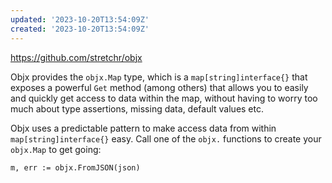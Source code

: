 ```yaml
---
updated: '2023-10-20T13:54:09Z'
created: '2023-10-20T13:54:09Z'
---
```

https://github.com/stretchr/objx

Objx provides the `objx.Map` type, which is a `map[string]interface{}` that exposes a powerful `Get` method (among others) that allows you to easily and quickly get access to data within the map, without having to worry too much about type assertions, missing data, default values etc.

Objx uses a predictable pattern to make access data from within `map[string]interface{}` easy. Call one of the `objx.` functions to create your `objx.Map` to get going:

```
m, err := objx.FromJSON(json)
```